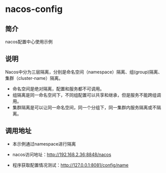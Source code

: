 # nacos-config

##  简介
nacos配置中心使用示例

## 说明

Nacos中分为三层隔离，分别是命名空间（namespace）隔离、组(group)隔离、集群（cluster-name）隔离。

- 命名空间是绝对隔离，配置和服务都不可调用。
- 组隔离是同一命名空间下，不同组配置可以共享和继承，但是服务不能跨组调用。
- 集群隔离是可以让同一命名空间，同一个分组下，同一集群内服务隔离或不隔离。

##  调用地址

- 本示例通过namespace进行隔离

- nacos访问地址：http://192.168.2.36:8848/nacos

- 程序获取配置情况测试：http://127.0.0.1:8081/config/name


